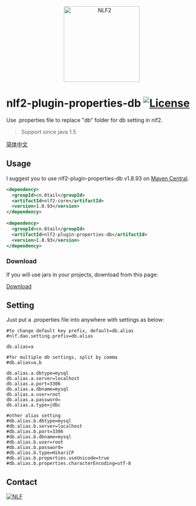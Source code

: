 <div align="center">
<img width="200" src="http://6tail.cn/nlf2-logo.png" alt="NLF2">
</div>

# nlf2-plugin-properties-db [![License](https://img.shields.io/badge/license-MIT-4EB1BA.svg?style=flat-square)](https://github.com/6tail/nlf2/blob/master/LICENSE)

Use .properties file to replace "db" folder for db setting in nlf2.

> Support since java 1.5

[简体中文](https://github.com/6tail/nlf2-maven/blob/master/nlf2-plugin-properties-db/README_ZH.md)

## Usage

I suggest you to use nlf2-plugin-properties-db v1.8.93 on [Maven Central](https://search.maven.org/search?q=nlf2-plugin-properties-db).

```xml
<dependency>
  <groupId>cn.6tail</groupId>
  <artifactId>nlf2-core</artifactId>
  <version>1.8.93</version>
</dependency>
 
<dependency>
  <groupId>cn.6tail</groupId>
  <artifactId>nlf2-plugin-properties-db</artifactId>
  <version>1.8.93</version>
</dependency>
```

### Download

If you will use jars in your projects, download from this page:

[Download](https://github.com/6tail/nlf2-maven/releases)

## Setting

Just put a .properties file into anywhere with settings as below:

```
#to change default key prefix, default=db.alias
#nlf.dao.setting.prefix=db.alias
 
db.alias=a
 
#for multiple db settings, split by comma
#db.alias=a,b
 
db.alias.a.dbtype=mysql
db.alias.a.server=localhost
db.alias.a.port=3306
db.alias.a.dbname=mysql
db.alias.a.user=root
db.alias.a.password=
db.alias.a.type=jdbc
 
#other alias setting
#db.alias.b.dbtype=mysql
#db.alias.b.server=localhost
#db.alias.b.port=3306
#db.alias.b.dbname=mysql
#db.alias.b.user=root
#db.alias.b.password=
#db.alias.b.type=HikariCP
#db.alias.b.properties.useUnicode=true
#db.alias.b.properties.characterEncoding=utf-8
```

## Contact

<a target="_blank" href="https://jq.qq.com/?_wv=1027&k=5F9Pbf0"><img border="0" src="http://pub.idqqimg.com/wpa/images/group.png" alt="NLF" title="NLF"></a>
